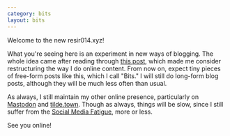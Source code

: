 ```yaml
---
category: bits
layout: bits
---
```


Welcome to the new resir014.xyz!

What you're seeing here is an experiment in new ways of blogging. The whole idea came after reading through [this post](https://duncanstephen.co.uk/why-its-time-to-reclaim-our-digital-lives/), which made me consider restructuring the way I do online content. From now on, expect tiny pieces of free-form posts like this, which I call "Bits." I will still do long-form blog posts, although they will be much less often than usual.

As always, I still maintain my other online presence, particularly on [Mastodon](https://tilde.town/~resir014/mastodon) and [tilde.town](https://tilde.town/~resir014). Though as always, things will be slow, since I still suffer from the [Social Media Fatigue](/posts/2017/02/13/the-social-media-fatigue/), more or less.

See you online!
